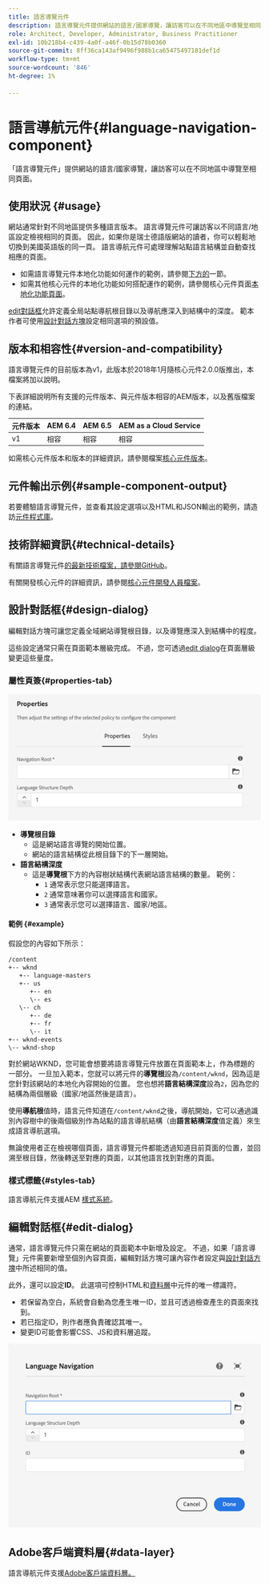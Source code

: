 ```yaml
---
title: 語言導覽元件
description: 語言導覽元件提供網站的語言/國家導覽，讓訪客可以在不同地區中導覽至相同頁面。
role: Architect, Developer, Administrator, Business Practitioner
exl-id: 10b218b4-c439-4a0f-a46f-0b15d78b0360
source-git-commit: 8ff36ca143af9496f988b1ca65475497181def1d
workflow-type: tm+mt
source-wordcount: '846'
ht-degree: 1%

---
```


# 語言導航元件{#language-navigation-component}

「語言導覽元件」提供網站的語言/國家導覽，讓訪客可以在不同地區中導覽至相同頁面。

## 使用狀況 {#usage}

網站通常針對不同地區提供多種語言版本。 語言導覽元件可讓訪客以不同語言/地區設定檢視相同的頁面。 因此，如果你是瑞士德語版網站的讀者，你可以輕鬆地切換到美國英語版的同一頁。 語言導航元件可處理理解站點語言結構並自動查找相應的頁面。

* 如需語言導覽元件本地化功能如何運作的範例，請參閱[下方的](#example)一節。
* 如需其他核心元件的本地化功能如何搭配運作的範例，請參閱核心元件頁面[本地化功能頁面](/help/get-started/localization.md)。

[edit對話框](#edit-dialog)允許定義全局站點導航根目錄以及導航應深入到結構中的深度。 範本作者可使用[設計對話方塊](#design-dialog)設定相同選項的預設值。

## 版本和相容性{#version-and-compatibility}

語言導覽元件的目前版本為v1，此版本於2018年1月隨核心元件2.0.0版推出，本檔案將加以說明。

下表詳細說明所有支援的元件版本、與元件版本相容的AEM版本，以及舊版檔案的連結。

| 元件版本 | AEM 6.4 | AEM 6.5 | AEM as a Cloud Service  |
|--- |--- |--- |---|
| v1 | 相容 | 相容 | 相容 |

如需核心元件版本和版本的詳細資訊，請參閱檔案[核心元件版本](/help/versions.md)。

## 元件輸出示例{#sample-component-output}

若要體驗語言導覽元件，並查看其設定選項以及HTML和JSON輸出的範例，請造訪[元件程式庫](https://adobe.com/go/aem_cmp_library_langnav)。

## 技術詳細資訊{#technical-details}

有關語言導覽元件[的最新技術檔案，請參閱GitHub](https://adobe.com/go/aem_cmp_tech_langnav_v1)。

有關開發核心元件的詳細資訊，請參閱[核心元件開發人員檔案](/help/developing/overview.md)。

## 設計對話框{#design-dialog}

編輯對話方塊可讓您定義全域網站導覽根目錄，以及導覽應深入到結構中的程度。

這些設定通常只需在頁面範本層級完成。 不過，您可透過[edit dialog](#edit-dialog)在頁面層級變更這些量度。

### 屬性頁簽{#properties-tab}

![語言導航元件的設計對話框](/help/assets/language-navigation-design.png)

* **導覽根目錄**
   * 這是網站語言導覽的開始位置。
   * 網站的語言結構從此根目錄下的下一層開始。
* **語言結構深度**
   * 這是&#x200B;**導覽根**&#x200B;下方的內容樹狀結構代表網站語言結構的數量。 範例：
      * `1` 通常表示您只能選擇語言。
      * `2` 通常意味著你可以選擇語言和國家。
      * `3` 通常表示您可以選擇語言、國家/地區。

#### 範例 {#example}

假設您的內容如下所示：

```
/content
+-- wknd
   +-- language-masters
   +-- us
      +-- en
      \-- es
   \-- ch
      +-- de
      +-- fr
      \-- it
+-- wknd-events
\-- wknd-shop
```

對於網站WKND，您可能會想要將語言導覽元件放置在頁面範本上，作為標題的一部分。 一旦加入範本，您就可以將元件的&#x200B;**導覽根**&#x200B;設為`/content/wknd`，因為這是您針對該網站的本地化內容開始的位置。 您也想將&#x200B;**語言結構深度**&#x200B;設為`2`，因為您的結構為兩個層級（國家/地區然後是語言）。

使用&#x200B;**導航根**&#x200B;值時，語言元件知道在`/content/wknd`之後，導航開始，它可以通過識別內容樹中的後兩個級別作為站點的語言導航結構（由&#x200B;**語言結構深度**&#x200B;值定義）來生成語言導航選項。

無論使用者正在檢視哪個頁面，語言導覽元件都能透過知道目前頁面的位置，並回溯至根目錄，然後轉送至對應的頁面，以其他語言找到對應的頁面。

### 樣式標籤{#styles-tab}

語言導航元件支援AEM [樣式系統](/help/get-started/authoring.md#component-styling)。

## 編輯對話框{#edit-dialog}

通常，語言導覽元件只需在網站的頁面範本中新增及設定。 不過，如果「語言導覽」元件需要新增至個別內容頁面，編輯對話方塊可讓內容作者設定與[設計對話方塊](#design-dialog)中所述相同的值。

此外，還可以設定&#x200B;**ID**。 此選項可控制HTML和[資料層](/help/developing/data-layer/overview.md)中元件的唯一標識符。

* 若保留為空白，系統會自動為您產生唯一ID，並且可透過檢查產生的頁面來找到。
* 若已指定ID，則作者應負責確認其唯一。
* 變更ID可能會影響CSS、JS和資料層追蹤。

![語言導航元件的編輯對話框](/help/assets/language-navigation-edit.png)

## Adobe客戶端資料層{#data-layer}

語言導航元件支援[Adobe客戶端資料層。](/help/developing/data-layer/overview.md)
